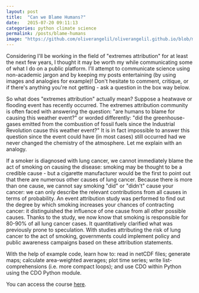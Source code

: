 ```yaml
---
layout: post
title:  "Can we Blame Humans?"
date:   2015-07-20 09:11:13
categories: python climate science
permalink: /posts/blame-humans
image: "https://github.com/oliverangelil/oliverangelil.github.io/blob/master/photos/blog1_badwater_basin.jpg"
---
```

Considering I'll be working in the field of "extremes attribution" for at least the next few years, I thought it may be worth my while communicating some of what I do on a public platform. I'll attempt to communicate science using non-academic jargon and by keeping my posts entertaining (by using images and analogies for example)! Don't hesitate to comment, critique, or if there's anything you're not getting - ask a question in the box way below.

So what does "extremes attribution" actually mean? Suppose a heatwave or flooding event has recently occurred. The extremes attribution community is often faced with answering the question: "are humans to blame for causing this weather event?" or worded differently: "did the greenhouse-gases emitted from the combustion of fossil fuels since the Industrial Revolution cause this weather event?" It is in fact impossible to answer this question since the event could have (in most cases) still occurred had we never changed the chemistry of the atmosphere. Let me explain with an analogy.

If a smoker is diagnosed with lung cancer, we cannot immediately blame the act of smoking on causing the disease: smoking may be thought to be a credible cause - but a cigarette manufacturer would be the first to point out that there are numerous other causes of lung cancer. Because there is more than one cause, we cannot say smoking "did" or "didn't" cause your cancer: we can only describe the relevant contributions from all causes in terms of probability. An event attribution study was performed to find out the degree by which smoking increases your chances of contracting cancer: it distinguished the influence of one cause from all other possible causes. Thanks to the study, we now know that smoking is responsible for 80-90% of all lung cancer cases. It quantitatively clarified what was previously prone to speculation. With studies attributing the risk of lung cancer to the act of smoking, governments could implement policy and public awareness campaigns based on these attribution statements.


<!--more-->

With the help of example code, learn how to: read in netCDF files; generate maps; calculate area-weighted averages; plot time series; write list-comprehensions (i.e. more compact loops); and use CDO within Python using the CDO Python module.

You can access the course <a href="http://snoek.ddns.net/~oliver/mysite/python-crash-course.html" target="_blank">here</a>.

